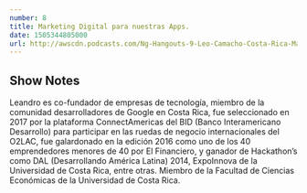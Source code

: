 ```yaml
---
number: 8
title: Marketing Digital para nuestras Apps.
date: 1505344805000
url: http://awscdn.podcasts.com/Ng-Hangouts-9-Leo-Camacho-Costa-Rica-Marketing-Digital-para-nuestras-Apps-1fd9.mp3
---
```


## Show Notes

Leandro es co-fundador de empresas de tecnología, miembro de la comunidad desarrolladores de Google en Costa Rica, fue seleccionado en 2017 por la plataforma ConnectAmericas del BID (Banco Interamericano Desarrollo) para participar en las ruedas de negocio internacionales del O2LAC, fue galardonado en la edición 2016 como uno de los 40 emprendedores menores de 40 por El Financiero, y ganador de Hackathon’s como DAL (Desarrollando América Latina) 2014, ExpoInnova de la Universidad de Costa Rica, entre otras. Miembro de la Facultad de Ciencias Económicas de la Universidad de Costa Rica.